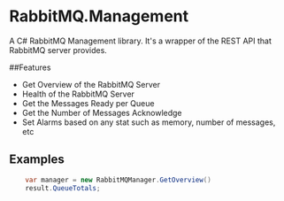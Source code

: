 RabbitMQ.Management
===================

A C# RabbitMQ Management library. It's a wrapper of the REST API that RabbitMQ server provides.

##Features

- Get Overview of the RabbitMQ Server
- Health of the RabbitMQ Server
- Get the Messages Ready per Queue
- Get the Number of Messages Acknowledge
- Set Alarms based on any stat such as memory, number of messages, etc


## Examples

```csharp
	var manager = new RabbitMQManager.GetOverview()
	result.QueueTotals; 
```



